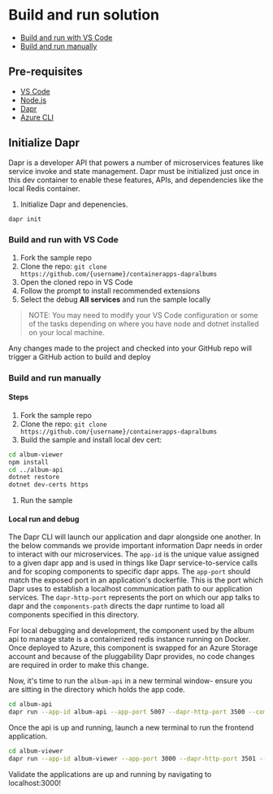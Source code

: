 # Build and run solution

- [Build and run with VS Code](#build-and-run-with-vs-code)
- [Build and run manually](#build-and-run-manually)

## Pre-requisites

- [VS Code](https://code.visualstudio.com/)
- [Node.js](https://nodejs.org/en/download/)
- [Dapr](https://docs.dapr.io/getting-started/install-dapr-cli/)
- [Azure CLI](https://docs.microsoft.com/en-us/cli/azure/install-azure-cli-windows?tabs=azure-cli)

## Initialize Dapr
Dapr is a developer API that powers a number of microservices features like service invoke and state management.  Dapr must be initialized just once in this 
dev container to enable these features, APIs, and dependencies like the local Redis container.

1. Initialize Dapr and depenencies.  

```bash
dapr init
```

### Build and run with VS Code

1. Fork the sample repo
1. Clone the repo: `git clone https://github.com/{username}/containerapps-dapralbums`
1. Open the cloned repo in VS Code
1. Follow the prompt to install recommended extensions
1. Select the debug **All services** and run the sample locally

> NOTE: You may need to modify your VS Code configuration or some of the tasks depending on where you have node and dotnet installed on your local machine.

Any changes made to the project and checked into your GitHub repo will trigger a GitHub action to build and deploy

### Build and run manually

#### Steps

1. Fork the sample repo
1. Clone the repo: `git clone https://github.com/{username}/containerapps-dapralbums`
1. Build the sample and install local dev cert:

```bash
cd album-viewer
npm install
cd ../album-api
dotnet restore
dotnet dev-certs https
```

1. Run the sample

#### Local run and debug

The Dapr CLI will launch our application and dapr alongside one another. In the below commands we provide important information Dapr needs in order to interact with our microservices. The `app-id` is the unique value assigned to a given dapr app and is used in things like Dapr service-to-service calls and for scoping components to specific dapr apps. The `app-port` should match the exposed port in an application's dockerfile. This is the port which Dapr uses to establish a localhost communication path to our application services. The `dapr-http-port` represents the port on which our app talks to dapr and the `components-path` directs the dapr runtime to load all components specified in this directory.

For local debugging and development, the component used by the album api to manage state is a containerized redis instance running on Docker. Once deployed to Azure, this component is swapped for an Azure Storage account and because of the pluggability Dapr provides, no code changes are required in order to make this change.

Now, it's time to run the `album-api` in a new terminal window- ensure you are sitting in the directory which holds the app code.

```bash
cd album-api
dapr run --app-id album-api --app-port 5007 --dapr-http-port 3500 --components-path ../dapr-components/local -- dotnet run
```

Once the api is up and running, launch a new terminal to run the frontend application.

```bash
cd album-viewer
dapr run --app-id album-viewer --app-port 3000 --dapr-http-port 3501 --components-path ../dapr-components/local -- npm run start
```

Validate the applications are up and running by navigating to localhost:3000!
